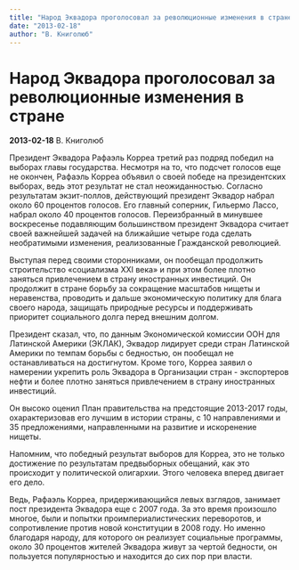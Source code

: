 ```yaml
---
title: "Народ Эквадора проголосовал за революционные изменения в стране"
date: "2013-02-18"
author: "В. Книголюб"
---
```


# Народ Эквадора проголосовал за революционные изменения в стране

**2013-02-18** В. Книголюб

Президент Эквадора Рафаэль Корреа третий раз подряд победил на выборах главы государства. Несмотря на то, что подсчет голосов еще не окончен, Рафаэль Корреа объявил о своей победе на президентских выборах, ведь этот результат не стал неожиданностью. Согласно результатам экзит-поллов, действующий президент Эквадор набрал около 60 процентов голосов. Его главный соперник, Гильермо Лассо, набрал около 40 процентов голосов. Переизбранный в минувшее воскресенье подавляющим большинством президент Эквадора считает своей важнейшей задачей на ближайшие четыре года сделать необратимыми изменения, реализованные Гражданской революцией.

Выступая перед своими сторонниками, он пообещал продолжить строительство «социализма XXI века» и при этом более плотно заняться привлечением в страну иностранных инвестиций. Он продолжит в стране борьбу за сокращение масштабов нищеты и неравенства, проводить и дальше экономическую политику для блага своего народа, защищать природные ресурсы и поддерживать приоритет социального долга перед внешним долгом.

Президент сказал, что, по данным Экономической комиссии ООН для Латинской Америки (ЭКЛАК), Эквадор лидирует среди стран Латинской Америки по темпам борьбы с бедностью, он пообещал не останавливаться на достигнутом. Кроме того, Корреа заявил о намерении укрепить роль Эквадора в Организации стран - экспортеров нефти и более плотно заняться привлечением в страну иностранных инвестиций.

Он высоко оценил План правительства на предстоящие 2013-2017 годы, охарактеризовав его лучшим в истории страны, с 10 направлениями и 35 предложениями, направленными на развитие и искоренение нищеты.

Напомним, что победный результат выборов для Корреа, это не только достижение по результатам предвыборных обещаний, как это происходит у политической олигархии. Этого человека вперед двигает его дело.

Ведь, Рафаэль Корреа, придерживающийся левых взглядов, занимает пост президента Эквадора еще с 2007 года. За это время произошло многое, были и попытки проимпериалистических переворотов, и сопротивление против новой конституции в 2008 году. Но именно благодаря народу, для которого он реализует социальные программы, около 30 процентов жителей Эквадора живут за чертой бедности, он пользуется популярностью и находится до сих пор при власти.